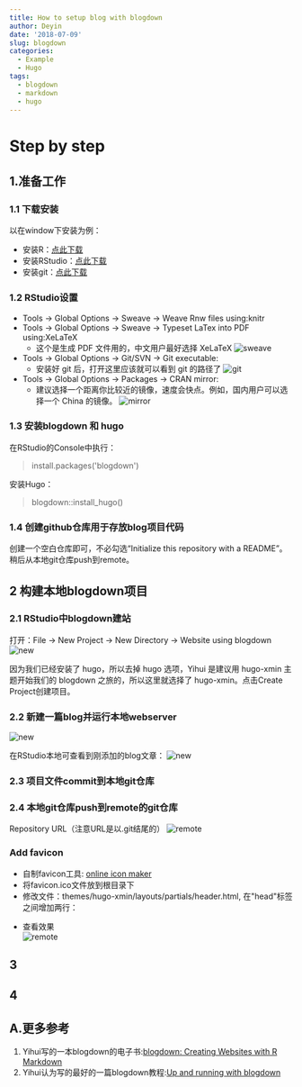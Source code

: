 ```yaml
---
title: How to setup blog with blogdown
author: Deyin
date: '2018-07-09'
slug: blogdown
categories: 
  - Example
  - Hugo
tags: 
  - blogdown
  - markdown
  - hugo
---
```


# Step by step  #

## 1.准备工作 ##
### 1.1 下载安装 ###
以在window下安装为例：

- 安装R：[点此下载](https://www.r-project.org/)
- 安装RStudio：[点此下载](https://www.rstudio.com/products/rstudio/download/#download)
- 安装git：[点此下载](https://git-scm.com/download/win)

### 1.2 RStudio设置 ###

- Tools -> Global Options -> Sweave -> Weave Rnw files using:knitr
- Tools -> Global Options -> Sweave -> Typeset LaTex into PDF using:XeLaTeX
	- 这个是生成 PDF 文件用的，中文用户最好选择 XeLaTeX 
		![sweave](https://raw.githubusercontent.com/dean33/exblog/master/static/2018-07-09-blogdown.files/20180710-01-sweave.png)
- Tools -> Global Options -> Git/SVN -> Git executable:
	- 安装好 git 后，打开这里应该就可以看到 git 的路径了
		![git](https://raw.githubusercontent.com/dean33/exblog/master/static/2018-07-09-blogdown.files/20180710-02-git-dir.png)
- Tools -> Global Options -> Packages -> CRAN mirror:
	- 建议选择一个距离你比较近的镜像，速度会快点。例如，国内用户可以选择一个 China 的镜像。
		![mirror](https://raw.githubusercontent.com/dean33/exblog/master/static/2018-07-09-blogdown.files/20180710-03-mirror.png)

### 1.3 安装blogdown 和 hugo ###

在RStudio的Console中执行：
> install.packages('blogdown')

安装Hugo：
> blogdown::install_hugo()

### 1.4 创建github仓库用于存放blog项目代码 ####

创建一个空白仓库即可，不必勾选“Initialize this repository with a README”。稍后从本地git仓库push到remote。

## 2 构建本地blogdown项目 ###
### 2.1 RStudio中blogdown建站 ####
打开：File -> New Project -> New Directory -> Website using blogdown
![new](https://raw.githubusercontent.com/dean33/exblog/master/static/2018-07-09-blogdown.files/20180710-05-new-blogdown-project.png)

因为我们已经安装了 hugo，所以去掉 hugo 选项，Yihui 是建议用 hugo-xmin 主题开始我们的 blogdown 之旅的，所以这里就选择了 hugo-xmin。点击Create Project创建项目。

### 2.2 新建一篇blog并运行本地webserver ####
![new](https://raw.githubusercontent.com/dean33/exblog/master/static/2018-07-09-blogdown.files/20180710-06-blogdown-new.png)

在RStudio本地可查看到刚添加的blog文章：
![new](https://raw.githubusercontent.com/dean33/exblog/master/static/2018-07-09-blogdown.files/20180710-06-local-view.png)


### 2.3 项目文件commit到本地git仓库 ####



### 2.4 本地git仓库push到remote的git仓库 ####

Repository URL（注意URL是以.git结尾的）
![remote](https://raw.githubusercontent.com/dean33/exblog/master/static/2018-07-09-blogdown.files/20180710-04-remote-url.png)

### Add favicon ###

- 自制favicon工具: [online icon maker](http://www.rw-designer.com/online_icon_maker.php)
- 将favicon.ico文件放到根目录下
- 修改文件：themes/hugo-xmin/layouts/partials/header.html, 在"head"标签之间增加两行：
	> <link href="https://raw.githubusercontent.com/dean33/exblog/master/favicon.ico" rel="shortcut icon"\>
	> 
	> <link href="https://raw.githubusercontent.com/dean33/exblog/master/favicon.ico" type="image/gif" rel="icon"\>  
- 查看效果	
	![remote](https://raw.githubusercontent.com/dean33/exblog/master/static/2018-07-09-blogdown.files/20180710-07-add-favicon.png)

###  ###

## 3  ###

## 4  ###



## A.更多参考 ##

1. Yihui写的一本blogdown的电子书:[blogdown: Creating Websites with R Markdown](https://bookdown.org/yihui/blogdown/)
2. Yihui认为写的最好的一篇blogdown教程:[Up and running with blogdown](https://alison.rbind.io/post/up-and-running-with-blogdown/)